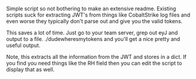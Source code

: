 Simple script so not bothering to make an extensive readme. Existing scripts suck for extracting JWT's from things like CobaltStrike log files and even worse they typically don't parse out and give you the valid tokens.

This saves a lot of time. Just go to your team server, grep out eyJ and output to a file. ./dudewheresmytokens <pathtofileyoucreated> and you'll get a nice pretty and useful output.

Note, this extracts all the information from the JWT and stores in a dict. If you find you need things like the RH field then you can edit the script to display that as well.
